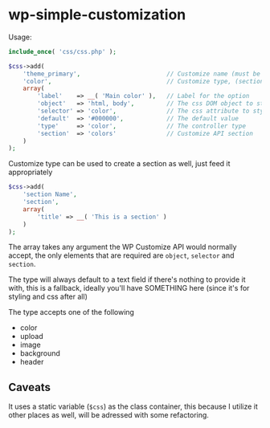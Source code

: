 wp-simple-customization
=======================

Usage:
```php
include_once( 'css/css.php' );

$css->add(
    'theme_primary',                        // Customize name (must be unique)
    'color',                                // Customize type, (section or whatever you want, only section has a custom use at this point)
    array(
        'label'    => __( 'Main color' ),	// Label for the option
        'object'   => 'html, body',         // The css DOM object to style
        'selector' => 'color',              // The css attribute to style
        'default'  => '#000000',            // The default value
        'type'     => 'color',              // The controller type
        'section'  => 'colors'              // Customize API section
    )
);
```

Customize type can be used to create a section as well, just feed it appropriately
```php
$css->add(
	'section Name',
	'section',
	array(
		'title' => __( 'This is a section' )
	)
);
```

The array takes any argument the WP Customize API would normally accept, the only elements that are required are `object`, `selector` and `section`.

The type will always default to a text field if there's nothing to provide it with, this is a fallback, ideally you'll have SOMETHING here (since it's for styling and css after all)

The type accepts one of the following
 - color
 - upload
 - image
 - background
 - header

Caveats
-------------------
It uses a static variable (`$css`) as the class container, this because I utilize it other places as well, will be adressed with some refactoring.
